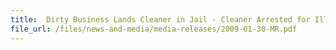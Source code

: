 ```yaml
---
title: 	Dirty Business Lands Cleaner in Jail - Cleaner Arrested for Illegal Cigarettes at Rubbish Collection Centre
file_url: /files/news-and-media/media-releases/2009-01-30-MR.pdf
---
```


